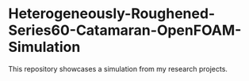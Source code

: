 # Heterogeneously-Roughened-Series60-Catamaran-OpenFOAM-Simulation
This repository showcases a simulation from my research projects.
